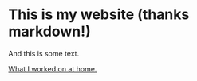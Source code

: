 # This is my website (thanks markdown!)
And this is some text.

[What I worked on at home.](home.py)


